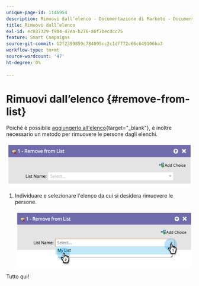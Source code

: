 ```yaml
---
unique-page-id: 1146954
description: Rimuovi dall’elenco - Documentazione di Marketo - Documentazione del prodotto
title: Rimuovi dall’elenco
exl-id: ec837329-f904-47ea-b276-a0f7becdcc75
feature: Smart Campaigns
source-git-commit: 12f2399859c784095cc2c1df772c66c649106ba3
workflow-type: tm+mt
source-wordcount: '47'
ht-degree: 0%

---
```


# Rimuovi dall’elenco {#remove-from-list}

Poiché è possibile [aggiungerlo all&#39;elenco](/help/marketo/product-docs/core-marketo-concepts/smart-campaigns/flow-actions/add-to-list.md){target="_blank"}, è inoltre necessario un metodo per rimuovere le persone dagli elenchi.

![](assets/remove-from-list-1.png)

1. Individuare e selezionare l&#39;elenco da cui si desidera rimuovere le persone.

   ![](assets/remove-from-list-2.png)

Tutto qui!
